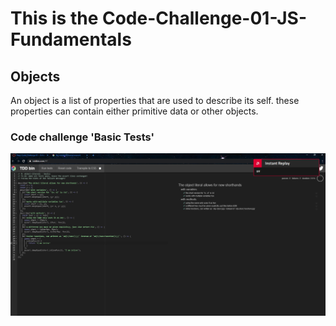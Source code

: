 # This is the Code-Challenge-01-JS-Fundamentals

## Objects
An object is a list of properties that are used to describe its self. these properties can contain either primitive data or other objects.
### Code challenge 'Basic Tests'
![](./screenshots/test1.png)